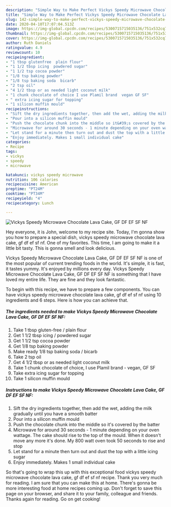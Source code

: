 ```yaml
---
description: "Simple Way to Make Perfect Vickys Speedy Microwave Chocolate Lava Cake, GF DF EF SF NF"
title: "Simple Way to Make Perfect Vickys Speedy Microwave Chocolate Lava Cake, GF DF EF SF NF"
slug: 142-simple-way-to-make-perfect-vickys-speedy-microwave-chocolate-lava-cake-gf-df-ef-sf-nf
date: 2020-04-10T17:07:04.513Z
image: https://img-global.cpcdn.com/recipes/5300715715035136/751x532cq70/vickys-speedy-microwave-chocolate-lava-cake-gf-df-ef-sf-nf-recipe-main-photo.jpg
thumbnail: https://img-global.cpcdn.com/recipes/5300715715035136/751x532cq70/vickys-speedy-microwave-chocolate-lava-cake-gf-df-ef-sf-nf-recipe-main-photo.jpg
cover: https://img-global.cpcdn.com/recipes/5300715715035136/751x532cq70/vickys-speedy-microwave-chocolate-lava-cake-gf-df-ef-sf-nf-recipe-main-photo.jpg
author: Ruth Daniels
ratingvalue: 4.9
reviewcount: 10
recipeingredient:
- "1 tbsp glutenfree  plain flour"
- "1 1/2 tbsp icing  powdered sugar"
- "1 1/2 tsp cocoa powder"
- "1/8 tsp baking powder"
- "1/8 tsp baking soda  bicarb"
- "2 tsp oil"
- "4 1/2 tbsp or as needed light coconut milk"
- "1 chunk chocolate of choice I use Plamil brand  vegan GF SF"
- " extra icing sugar for topping"
- "1 silicon muffin mould"
recipeinstructions:
- "Sift the dry ingredients together, then add the wet, adding the milk gradually until you have a smooth batter"
- "Pour into a silicon muffin mould"
- "Push the chocolate chunk into the middle so it&#39;s covered by the batter"
- "Microwave for around 30 seconds - 1 minute depending on your oven wattage. The cake should rise to the top of the mould. When it doesn&#39;t move any more it&#39;s done. My 800 watt oven took 50 seconds to rise and stop"
- "Let stand for a minute then turn out and dust the top with a little icing sugar"
- "Enjoy immediately. Makes 1 small individual cake"
categories:
- Recipe
tags:
- vickys
- speedy
- microwave

katakunci: vickys speedy microwave 
nutrition: 106 calories
recipecuisine: American
preptime: "PT24M"
cooktime: "PT34M"
recipeyield: "4"
recipecategory: Lunch

---
```



![Vickys Speedy Microwave Chocolate Lava Cake, GF DF EF SF NF](https://img-global.cpcdn.com/recipes/5300715715035136/751x532cq70/vickys-speedy-microwave-chocolate-lava-cake-gf-df-ef-sf-nf-recipe-main-photo.jpg)

Hey everyone, it is John, welcome to my recipe site. Today, I'm gonna show you how to prepare a special dish, vickys speedy microwave chocolate lava cake, gf df ef sf nf. One of my favorites. This time, I am going to make it a little bit tasty. This is gonna smell and look delicious.



Vickys Speedy Microwave Chocolate Lava Cake, GF DF EF SF NF is one of the most popular of current trending foods in the world. It's simple, it is fast, it tastes yummy. It's enjoyed by millions every day. Vickys Speedy Microwave Chocolate Lava Cake, GF DF EF SF NF is something that I have loved my entire life. They are fine and they look fantastic.


To begin with this recipe, we have to prepare a few components. You can have vickys speedy microwave chocolate lava cake, gf df ef sf nf using 10 ingredients and 6 steps. Here is how you can achieve that.

<!--inarticleads1-->

##### The ingredients needed to make Vickys Speedy Microwave Chocolate Lava Cake, GF DF EF SF NF:

1. Take 1 tbsp gluten-free / plain flour
1. Get 1 1/2 tbsp icing / powdered sugar
1. Get 1 1/2 tsp cocoa powder
1. Get 1/8 tsp baking powder
1. Make ready 1/8 tsp baking soda / bicarb
1. Take 2 tsp oil
1. Get 4 1/2 tbsp or as needed light coconut milk
1. Take 1 chunk chocolate of choice, I use Plamil brand - vegan, GF SF
1. Take  extra icing sugar for topping
1. Take 1 silicon muffin mould




<!--inarticleads2-->

##### Instructions to make Vickys Speedy Microwave Chocolate Lava Cake, GF DF EF SF NF:

1. Sift the dry ingredients together, then add the wet, adding the milk gradually until you have a smooth batter
1. Pour into a silicon muffin mould
1. Push the chocolate chunk into the middle so it&#39;s covered by the batter
1. Microwave for around 30 seconds - 1 minute depending on your oven wattage. The cake should rise to the top of the mould. When it doesn&#39;t move any more it&#39;s done. My 800 watt oven took 50 seconds to rise and stop
1. Let stand for a minute then turn out and dust the top with a little icing sugar
1. Enjoy immediately. Makes 1 small individual cake




So that's going to wrap this up with this exceptional food vickys speedy microwave chocolate lava cake, gf df ef sf nf recipe. Thank you very much for reading. I am sure that you can make this at home. There's gonna be more interesting food at home recipes coming up. Don't forget to save this page on your browser, and share it to your family, colleague and friends. Thanks again for reading. Go on get cooking!
